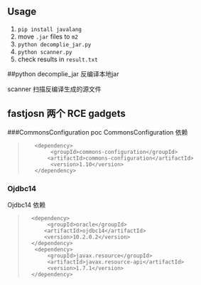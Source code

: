 ## Usage 

1. `pip install javalang`
2. move `.jar` files to `m2`
3. `python decomplie_jar.py`
4. `python scanner.py`
5. check results in `result.txt`

##python
decomplie_jar 反编译本地jar

scanner 扫描反编译生成的源文件

## fastjosn 两个 RCE gadgets

###CommonsConfiguration poc
CommonsConfiguration 依赖
>        <dependency>
>             <groupId>commons-configuration</groupId>
>            <artifactId>commons-configuration</artifactId>
>             <version>1.10</version>
>        </dependency>

### Ojdbc14
Ojdbc14 依赖

>       <dependency>
>            <groupId>oracle</groupId>
>           <artifactId>ojdbc14</artifactId>
>           <version>10.2.0.2</version>
>       </dependency>
>        <dependency>
>            <groupId>javax.resource</groupId>
>            <artifactId>javax.resource-api</artifactId>
>            <version>1.7.1</version>
>       </dependency>

